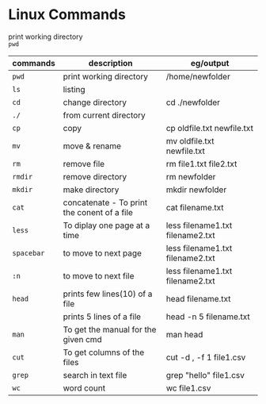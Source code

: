 # Linux Commands

print working directory <br>
<code>pwd</code>

| commands | description | eg/output |
|---|---|---|
| <code>pwd</code> | print working directory | /home/newfolder |
| <code>ls</code> | listing |  |
| <code>cd</code> | change directory | cd ./newfolder |
| <code>./</code> | from current directory |   |
| <code>cp</code> | copy | cp oldfile.txt newfile.txt |
| <code>mv</code> | move & rename | mv oldfile.txt newfile.txt |
| <code>rm</code> | remove file | rm file1.txt file2.txt |
| <code>rmdir</code> | remove directory | rm newfolder  |
| <code>mkdir</code> | make directory  | mkdir newfolder |
| <code>cat</code> | concatenate - To print the conent of a file   | cat filename.txt |
| <code>less</code> | To diplay one page at a time | less filename1.txt filename2.txt |
| <code>spacebar</code> | to move to next page | less filename1.txt filename2.txt |
| <code>:n</code> | to move to next file | less filename1.txt filename2.txt |
| <code>head</code> | prints few lines(10) of a file   | head filename.txt |
| <code></code> | prints 5 lines of a file   | head -n 5 filename.txt |
| <code>man</code> | To get the manual for the given cmd   | man head |
| <code>cut</code> | To get columns of the files | cut -d , -f 1 file1.csv |
| <code>grep</code> | search in text file |  grep "hello" file1.csv |
| <code>wc</code> | word count |  wc file1.csv |


